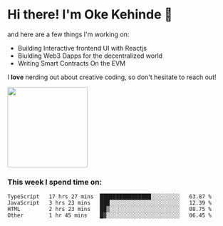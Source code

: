 # Hi there! I'm Oke Kehinde :cowboy_hat_face:

and here are a few things I'm working on:

- Building Interactive frontend UI with Reactjs
- Biulding Web3 Dapps for the decentralized world
- Writing Smart Contracts On the EVM

I **love** nerding out about creative coding, so don't hesitate to reach out!


<img height="180em" src="https://github-readme-stats.vercel.app/api?username=okeken&show_icons=true&hide_border=true&&count_private=true&include_all_commits=true" />

### This week I spend time on:

<!--START_SECTION:waka-->

```text
TypeScript   17 hrs 27 mins  ████████████████░░░░░░░░░   63.87 %
JavaScript   3 hrs 23 mins   ███░░░░░░░░░░░░░░░░░░░░░░   12.39 %
HTML         2 hrs 23 mins   ██▒░░░░░░░░░░░░░░░░░░░░░░   08.75 %
Other        1 hr 45 mins    █▓░░░░░░░░░░░░░░░░░░░░░░░   06.45 %
```

<!--END_SECTION:waka-->
